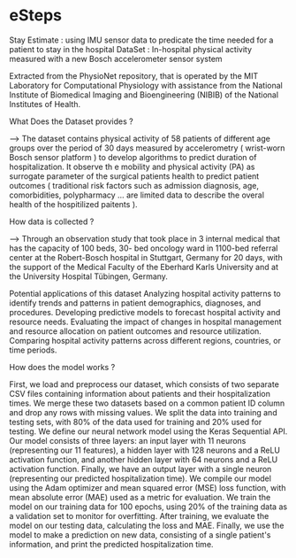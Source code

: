 # eSteps
Stay Estimate : using IMU sensor data to predicate the time needed for a patient to stay in the hospital
DataSet : In-hospital physical activity measured with a new Bosch accelerometer sensor system

Extracted from the PhysioNet repository, that is operated by the MIT Laboratory for Computational Physiology with assistance from the National Institute of Biomedical Imaging and Bioengineering (NIBIB) of the National Institutes of Health.

What Does the Dataset provides ? 

—> The dataset contains physical activity of 58 patients of different age groups over the period of 30 days measured by accelerometry ( wrist-worn Bosch sensor platform ) to develop algorithms to predict duration of hospitalization.
It observe th e mobility and physical activity (PA) as surrogate parameter of the surgical patients health to predict patient outcomes ( traditional risk factors such as admission diagnosis, age, comorbidities, polypharmacy … are limited data to describe the overal health of the hospitilized paitents ). 

How data is collected ?

—> Through an observation study that took place in 3 internal medical that has the capacity of 100 beds, 30- bed oncology ward in 1100-bed referral center at the Robert-Bosch hospital in Stuttgart, Germany for 20 days, with the support of the Medical Faculty of the Eberhard Karls University and at the University Hospital Tübingen, Germany. 


Potential applications of this dataset 
Analyzing hospital activity patterns to identify trends and patterns in patient demographics, diagnoses, and procedures. 
Developing predictive models to forecast hospital activity and resource needs. 
Evaluating the impact of changes in hospital management and resource allocation on patient outcomes and resource utilization. 
Comparing hospital activity patterns across different regions, countries, or time periods.

How does the model works ? 

First, we load and preprocess our dataset, which consists of two separate CSV files containing information about patients and their hospitalization times.
We merge these two datasets based on a common patient ID column and drop any rows with missing values.
We split the data into training and testing sets, with 80% of the data used for training and 20% used for testing.
We define our neural network model using the Keras Sequential API. Our model consists of three layers: an input layer with 11 neurons (representing our 11 features), a hidden layer with 128 neurons and a ReLU activation function, and another hidden layer with 64 neurons and a ReLU activation function. Finally, we have an output layer with a single neuron (representing our predicted hospitalization time).
We compile our model using the Adam optimizer and mean squared error (MSE) loss function, with mean absolute error (MAE) used as a metric for evaluation.
We train the model on our training data for 100 epochs, using 20% of the training data as a validation set to monitor for overfitting.
After training, we evaluate the model on our testing data, calculating the loss and MAE.
Finally, we use the model to make a prediction on new data, consisting of a single patient's information, and print the predicted hospitalization time.
